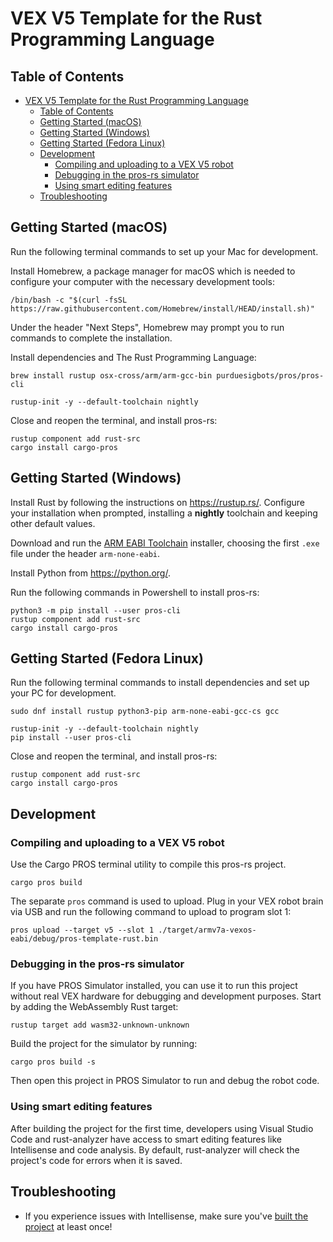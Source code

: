 # VEX V5 Template for the Rust Programming Language

## Table of Contents

- [VEX V5 Template for the Rust Programming Language](#vex-v5-template-for-the-rust-programming-language)
  - [Table of Contents](#table-of-contents)
  - [Getting Started (macOS)](#getting-started-macos)
  - [Getting Started (Windows)](#getting-started-windows)
  - [Getting Started (Fedora Linux)](#getting-started-fedora-linux)
  - [Development](#development)
    - [Compiling and uploading to a VEX V5 robot](#compiling-and-uploading-to-a-vex-v5-robot)
    - [Debugging in the pros-rs simulator](#debugging-in-the-pros-rs-simulator)
    - [Using smart editing features](#using-smart-editing-features)
  - [Troubleshooting](#troubleshooting)


## Getting Started (macOS)

Run the following terminal commands to set up your Mac for development.

Install Homebrew, a package manager for macOS which is needed to configure your computer with the necessary development tools:

```console
/bin/bash -c "$(curl -fsSL https://raw.githubusercontent.com/Homebrew/install/HEAD/install.sh)"
```

Under the header "Next Steps", Homebrew may prompt you to run commands to complete the installation.

Install dependencies and The Rust Programming Language:

```console
brew install rustup osx-cross/arm/arm-gcc-bin purduesigbots/pros/pros-cli

rustup-init -y --default-toolchain nightly
```

Close and reopen the terminal, and install pros-rs:

```console
rustup component add rust-src
cargo install cargo-pros
```

## Getting Started (Windows)

Install Rust by following the instructions on <https://rustup.rs/>. Configure your installation when prompted, installing a **nightly** toolchain and keeping other default values.

Download and run the [ARM EABI Toolchain](https://developer.arm.com/downloads/-/arm-gnu-toolchain-downloads) installer, choosing the first `.exe` file under the header `arm-none-eabi`.

Install Python from <https://python.org/>.

Run the following commands in Powershell to install pros-rs:

```
python3 -m pip install --user pros-cli
rustup component add rust-src
cargo install cargo-pros
```

## Getting Started (Fedora Linux)

Run the following terminal commands to install dependencies and set up your PC for development.

```console
sudo dnf install rustup python3-pip arm-none-eabi-gcc-cs gcc

rustup-init -y --default-toolchain nightly
pip install --user pros-cli
```

Close and reopen the terminal, and install pros-rs:

```console
rustup component add rust-src
cargo install cargo-pros
```

## Development

### Compiling and uploading to a VEX V5 robot

Use the Cargo PROS terminal utility to compile this pros-rs project.

```console
cargo pros build
```

The separate `pros` command is used to upload. Plug in your VEX robot brain via USB and run the following command to upload to program slot 1:

```console
pros upload --target v5 --slot 1 ./target/armv7a-vexos-eabi/debug/pros-template-rust.bin
```

### Debugging in the pros-rs simulator

If you have PROS Simulator installed, you can use it to run this project without real VEX hardware for debugging and development purposes. Start by adding the WebAssembly Rust target:

```console
rustup target add wasm32-unknown-unknown
```

Build the project for the simulator by running:

```console
cargo pros build -s
```

Then open this project in PROS Simulator to run and debug the robot code.

### Using smart editing features

After building the project for the first time, developers using Visual Studio Code and rust-analyzer have access to smart editing features like Intellisense and code analysis. By default, rust-analyzer will check the project's code for errors when it is saved.

## Troubleshooting

- If you experience issues with Intellisense, make sure you've [built the project](#compiling-and-uploading-to-a-vex-v5-robot) at least once!
